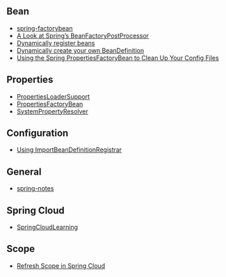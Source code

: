Bean
---
- [spring-factorybean](http://www.baeldung.com/spring-factorybean)
- [A Look at Spring’s BeanFactoryPostProcessor](http://bravenewgeek.com/a-look-at-springs-beanfactorypostprocessor/)
- [Dynamically register beans](http://www.logicbig.com/tutorials/spring-framework/spring-core/bean-definition/)
- [Dynamically create your own BeanDefinition](https://blog.jdriven.com/2015/04/spicy-spring-dynamically-create-your-own-beandefinition/)
- [Using the Spring PropertiesFactoryBean to Clean Up Your Config Files](https://www.captechconsulting.com/blogs/using-the-spring-propertiesfactorybean-to-clean-up-your-config-files)

Properties
---
- [PropertiesLoaderSupport](http://codenav.org/code.html?project=/org/springframework/spring-core/1.2.2&path=/Source%20Packages/org.springframework.core.io.support/PropertiesLoaderSupport.java)
- [PropertiesFactoryBean](https://github.com/spring-projects/spring-framework/blob/master/spring-beans/src/main/java/org/springframework/beans/factory/config/PropertiesFactoryBean.java)
- [SystemPropertyResolver](https://github.com/jboss/metadata/blob/master/common/src/main/java/org/jboss/metadata/property/SystemPropertyResolver.java)

Configuration
---
- [Using ImportBeanDefinitionRegistrar](http://www.logicbig.com/tutorials/spring-framework/spring-core/import-bean-registrar/)

General
---
- [spring-notes](https://github.com/zp1024/spring-notes)

Spring Cloud
---
- [SpringCloudLearning](https://github.com/forezp/SpringCloudLearning)

Scope
---
- [Refresh Scope in Spring Cloud](https://andressanchezblog.wordpress.com/2016/09/15/refresh-scope-in-spring-cloud/)
